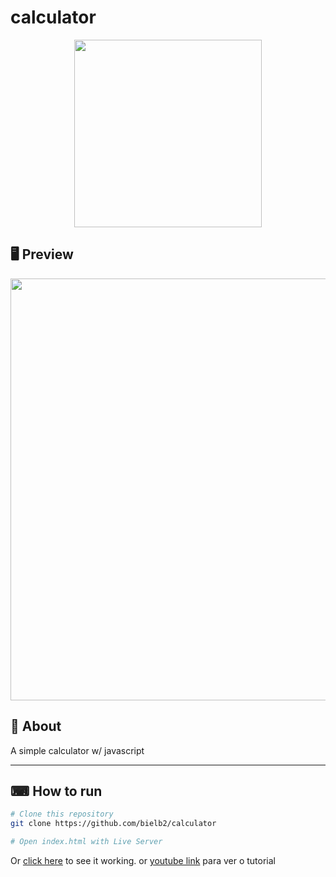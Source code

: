 # calculator

<p align="center">
  <img src="https://ik.imagekit.io/b0g9wlasxh/codedrops/calculator/logo_DQwXscF6m.png" width="300" >
</p>


## 🖥 Preview 
 
<p align="center">
  <img src="https://ik.imagekit.io/b0g9wlasxh/codedrops/calculator/run_u1WowxscSN.gif" width="675" >
</p 

---

## 📖 About 

A simple calculator w/ javascript

---  

## ⌨ How to run

```bash
# Clone this repository
git clone https://github.com/bielb2/calculator

# Open index.html with Live Server
```
Or [click here](https://bielb2.github.io/calculator/) to see it working.
or [youtube link](https://www.youtube.com/watch?v=j59qQ7YWLxw&list=PLhAYqyL8bdjy10dbfKoxnO4CXyGR9quCs&index=8&t=0s) para ver o tutorial
